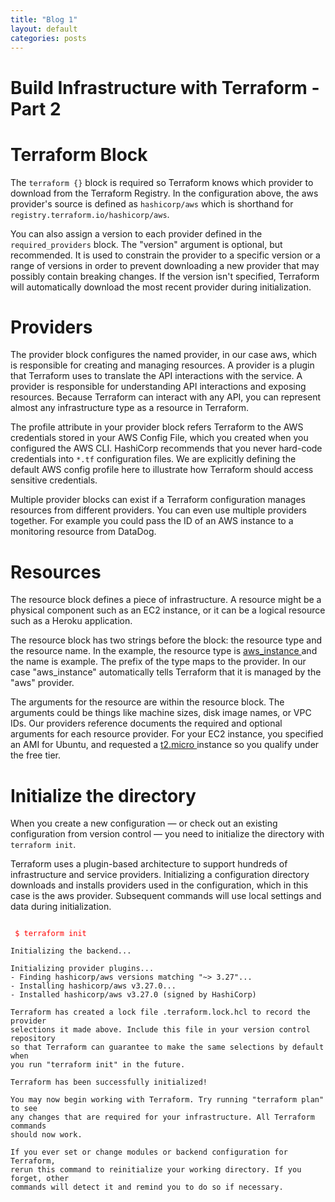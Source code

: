 ```yaml
---
title: "Blog 1"
layout: default
categories: posts
---
```

<h1> Build Infrastructure with Terraform - Part 2 </h1>
<h1> Terraform Block </h1>
<p> The <code>terraform {}</code> block is required so Terraform knows which provider to download from the Terraform Registry. In the configuration above, the aws provider's source is defined as <code>hashicorp/aws</code> which is shorthand for <code>registry.terraform.io/hashicorp/aws</code>.</p>
<p> You can also assign a version to each provider defined in the <code>required_providers</code> block. The "version" argument is optional, but recommended. It is used to constrain the provider to a specific version or a range of versions in order to prevent downloading a new provider that may possibly contain breaking changes. If the version isn't specified, Terraform will automatically download the most recent provider during initialization.</p>

<h1> Providers </h1>
<p> The provider block configures the named provider, in our case aws, which is responsible for creating and managing resources. A provider is a plugin that Terraform uses to translate the API interactions with the service. A provider is responsible for understanding API interactions and exposing resources. Because Terraform can interact with any API, you can represent almost any infrastructure type as a resource in Terraform.</p>
<p> The profile attribute in your provider block refers Terraform to the AWS credentials stored in your AWS Config File, which you created when you configured the AWS CLI. HashiCorp recommends that you never hard-code credentials into <code>*.tf</code> configuration files. We are explicitly defining the default AWS config profile here to illustrate how Terraform should access sensitive credentials.</p>
<p> Multiple provider blocks can exist if a Terraform configuration manages resources from different providers. You can even use multiple providers together. For example you could pass the ID of an AWS instance to a monitoring resource from DataDog. </p>


<h1> Resources </h1>
<p> The resource block defines a piece of infrastructure. A resource might be a physical component such as an EC2 instance, or it can be a logical resource such as a Heroku application. </p>

<p> The resource block has two strings before the block: the resource type and the resource name. In the example, the resource type is <u> aws_instance </u> and the name is example. The prefix of the type maps to the provider. In our case "aws_instance" automatically tells Terraform that it is managed by the "aws" provider. </p>

<p> The arguments for the resource are within the resource block. The arguments could be things like machine sizes, disk image names, or VPC IDs. Our providers reference documents the required and optional arguments for each resource provider. For your EC2 instance, you specified an AMI for Ubuntu, and requested a <u> t2.micro </u> instance so you qualify under the free tier. </p>

<h1> Initialize the directory </h1>
<p> When you create a new configuration — or check out an existing configuration from version control — you need to initialize the directory with <code> terraform init</code>.</p>

<p> Terraform uses a plugin-based architecture to support hundreds of infrastructure and service providers. Initializing a configuration directory downloads and installs providers used in the configuration, which in this case is the aws provider. Subsequent commands will use local settings and data during initialization. </p>

<pre><code>
<span style="color:red"> $ terraform init </span>

Initializing the backend...

Initializing provider plugins...
- Finding hashicorp/aws versions matching "~> 3.27"...
- Installing hashicorp/aws v3.27.0...
- Installed hashicorp/aws v3.27.0 (signed by HashiCorp)

Terraform has created a lock file .terraform.lock.hcl to record the provider
selections it made above. Include this file in your version control repository
so that Terraform can guarantee to make the same selections by default when
you run "terraform init" in the future.

Terraform has been successfully initialized!

You may now begin working with Terraform. Try running "terraform plan" to see
any changes that are required for your infrastructure. All Terraform commands
should now work.

If you ever set or change modules or backend configuration for Terraform,
rerun this command to reinitialize your working directory. If you forget, other
commands will detect it and remind you to do so if necessary.

</code></pre>
